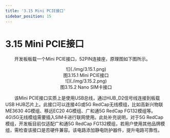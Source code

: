 ```yaml
---
title: '3.15 Mini PCIE接口'
sidebar_position: 15
---
```


# 3.15 Mini PCIE接口

&emsp;&emsp;开发板板载一个Mini PCIE接口，52PIN连接座，原理图如下图所示。

<center>
![](./img/3.15.1.png)<br/>
图3.15.1 Mini PCIE接口
</center>

<center>
![](./img/3.15.2.png)<br/>
图3.15.2 Nano SIM卡接口
</center>

&emsp;&emsp;该Mini PCIE接口实质上是使用USB总线，通过HUB_D2信号线连接到板载USB HUB芯片上。此接口可以连接4G或5G RedCap无线模组，比如高新兴物联ME3630 4G模组、移远EC20 4G模组、广和通5G RedCap FG132模组等。4G\5G无线模组需要插入SIM卡进行联网使用。此处补充说明，对于5G RedCap模组，开发板目前仅适配广和通5G RedCap FG132模组，若用户使用其他品牌模组，需检查该接口是否硬件兼容。该电路添加静电防护器件，提升电路可靠性。
















